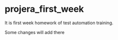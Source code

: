 # projera_first_week
It is first week homework of test automation training.

Some changes will add there 

